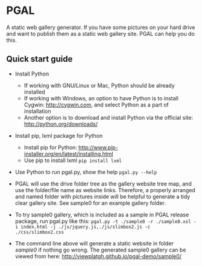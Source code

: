 PGAL
====
A static web gallery generator.
If you have some pictures on your hard drive and want to publish them as a static web gallery site. PGAL can help you do this. 

Quick start guide
-----

 - Install Python
     - If working with GNU/Linux or Mac, Python should be already installed
     - If working with Windows, an option to have Python is to install Cygwin: http://cygwin.com, and select Python as a part of installation
     - Another option is to download and install Python via the official site: http://python.org/downloads/
 - Install pip, lxml package for Python
     - Install pip for Python: http://www.pip-installer.org/en/latest/installing.html
     - Use pip to install lxml
     ```pip install lxml```
 - Use Python to run pgal.py, show the help
    ```pgal.py --help```
 - PGAL will use the drive folder tree as the gallery website tree map, and use the folder/file name as website links. Therefore, a properly arranged and named folder with pictures inside will be helpful to generate a tidy clear gallery site. See sample0 for an example gallery folder. 
 - To try sample0 gallery, which is included as a sample in PGAL release package, run pgal.py like this:
    ```pgal.py -t ./sample0 -r ./sample0.xsl -i index.html -j ./js/jquery.js,./js/slimbox2.js -c ./css/slimbox2.css```

 - The command line above will generate a static website in folder *sample0* if nothing go wrong. The generated sample0 gallery can be viewed from here: http://viewplatgh.github.io/pgal-demo/sample0/ 

